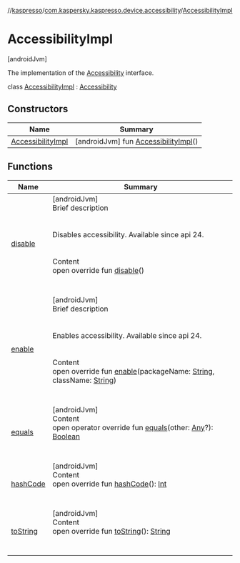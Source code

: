 //[kaspresso](../../index.md)/[com.kaspersky.kaspresso.device.accessibility](../index.md)/[AccessibilityImpl](index.md)



# AccessibilityImpl  
 [androidJvm] 

The implementation of the [Accessibility](../-accessibility/index.md) interface.

class [AccessibilityImpl](index.md) : [Accessibility](../-accessibility/index.md)   


## Constructors  
  
|  Name|  Summary| 
|---|---|
| [AccessibilityImpl](-accessibility-impl.md)|  [androidJvm] fun [AccessibilityImpl](-accessibility-impl.md)()   <br>


## Functions  
  
|  Name|  Summary| 
|---|---|
| [disable](disable.md)| [androidJvm]  <br>Brief description  <br><br><br>Disables accessibility. Available since api 24.<br><br>  <br>Content  <br>open override fun [disable](disable.md)()  <br><br><br>
| [enable](enable.md)| [androidJvm]  <br>Brief description  <br><br><br>Enables accessibility. Available since api 24.<br><br>  <br>Content  <br>open override fun [enable](enable.md)(packageName: [String](https://kotlinlang.org/api/latest/jvm/stdlib/kotlin/-string/index.html), className: [String](https://kotlinlang.org/api/latest/jvm/stdlib/kotlin/-string/index.html))  <br><br><br>
| [equals](https://kotlinlang.org/api/latest/jvm/stdlib/kotlin/-any/equals.html)| [androidJvm]  <br>Content  <br>open operator override fun [equals](https://kotlinlang.org/api/latest/jvm/stdlib/kotlin/-any/equals.html)(other: [Any](https://kotlinlang.org/api/latest/jvm/stdlib/kotlin/-any/index.html)?): [Boolean](https://kotlinlang.org/api/latest/jvm/stdlib/kotlin/-boolean/index.html)  <br><br><br>
| [hashCode](https://kotlinlang.org/api/latest/jvm/stdlib/kotlin/-any/hash-code.html)| [androidJvm]  <br>Content  <br>open override fun [hashCode](https://kotlinlang.org/api/latest/jvm/stdlib/kotlin/-any/hash-code.html)(): [Int](https://kotlinlang.org/api/latest/jvm/stdlib/kotlin/-int/index.html)  <br><br><br>
| [toString](https://kotlinlang.org/api/latest/jvm/stdlib/kotlin/-any/to-string.html)| [androidJvm]  <br>Content  <br>open override fun [toString](https://kotlinlang.org/api/latest/jvm/stdlib/kotlin/-any/to-string.html)(): [String](https://kotlinlang.org/api/latest/jvm/stdlib/kotlin/-string/index.html)  <br><br><br>

